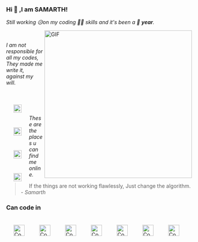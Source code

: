 ### Hi 👋 ,I am SAMARTH!
*Still working 😥on my coding 👨‍💻 skills and it's been a 🥰 **year**.*


<img align="right" alt="GIF" width="400px" src="https://i1.wp.com/media1.giphy.com/media/BemKqR9RDK4V2/giphy.gif" />
<br/>


*I am not responsible for all my codes,*
<br/>
*They made me write it, against my will.*

<br/>


<a href="https://www.instagram.com/heyitsamarth">
  <img align="left" style="margin:20px" alt="samarth's instagram" width="22px" src="https://cdn.jsdelivr.net/npm/simple-icons@v3/icons/instagram.svg" />
</a>
     <a href="https://www.hackerrank.com/heyitSamarth?hr_r=1">
  <img align="left" style="margin:20px" alt="Hacker rank" width="22px" src="https://upload.wikimedia.org/wikipedia/commons/thumb/4/40/HackerRank_Icon-1000px.png/220px-HackerRank_Icon-1000px.png" />
</a>
     <a href="https://www.codechef.com/users/samarthdubey49">
  <img align="left" style="margin:20px" alt="Code chef " width="22px" src="https://avatars1.githubusercontent.com/u/11960354?s=460&u=a77c97db3237e61ac0548a9d887f35c74c7e595e&v=4" />
</a>
      <a href="https://auth.geeksforgee ks.org/user/samarthdubey49/practice/">
  <img align="left" style="margin:20px" alt="Code chef " width="22px" src="https://www.geeksforgeeks.org/wp-content/uploads/gfg_200X200-1.png" />
</a>
<br/>
<br/>

*These are the places u can find me online.*




> If the things are not working flawlessly,
> Just change the algorithm.
> *- Samarth*


### Can code in 
 <img align="left" style="margin:20px" alt="Code chef " width="30px" src="https://www.kindpng.com/picc/m/403-4039227_c-language-logo-png-transparent-png.png" />
<img align="left" style="margin:20px" alt="Code chef " width="30px" src="https://media.bitdegree.org/storage/media/images/2020/02/java-vs-c-c-267x300.png" />
<img align="left" style="margin:20px" alt="Code chef " width="30px" src="" />
<img align="left" style="margin:20px" alt="Code chef " width="30px" src="" />
<img align="left" style="margin:20px" alt="Code chef " width="30px" src="" />
<img align="left" style="margin:20px" alt="Code chef " width="30px" src="" />
<img align="left" style="margin:20px" alt="Code chef " width="30px" src="" />

